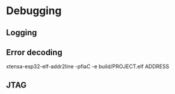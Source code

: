 # Debugging

## Logging

## Error decoding

xtensa-esp32-elf-addr2line -pfiaC -e build/PROJECT.elf ADDRESS

<TBD>

## JTAG
